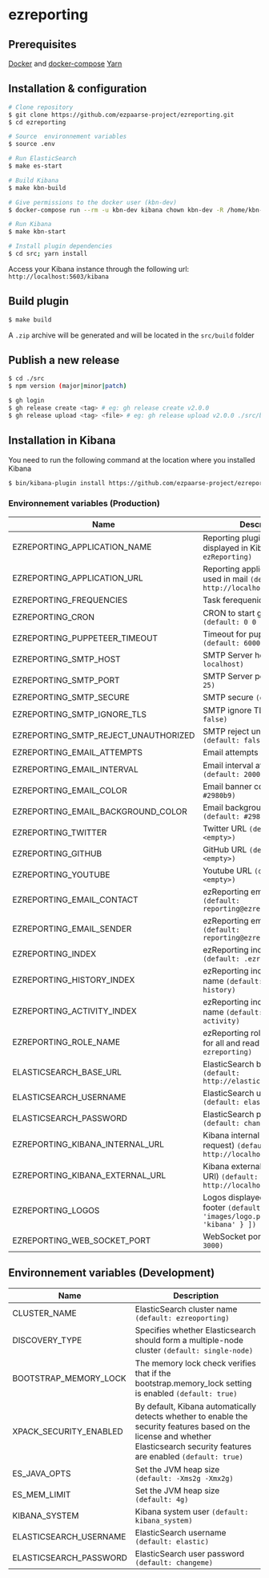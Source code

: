 # ezreporting

## Prerequisites
[Docker](https://www.docker.com/) and [docker-compose](https://docs.docker.com/compose/)
[Yarn](https://yarnpkg.com/)

## Installation & configuration

```bash
# Clone repository
$ git clone https://github.com/ezpaarse-project/ezreporting.git
$ cd ezreporting

# Source  environnement variables
$ source .env

# Run ElasticSearch
$ make es-start

# Build Kibana
$ make kbn-build

# Give permissions to the docker user (kbn-dev)
$ docker-compose run --rm -u kbn-dev kibana chown kbn-dev -R /home/kbn-dev/kibana/plugins

# Run Kibana
$ make kbn-start

# Install plugin dependencies
$ cd src; yarn install
```

Access your Kibana instance through the following url: ``http://localhost:5603/kibana``

## Build plugin

```bash
$ make build
```

A ``.zip`` archive will be generated and will be located in the ``src/build`` folder

## Publish a new release

```bash
$ cd ./src
$ npm version (major|minor|patch)

$ gh login
$ gh release create <tag> # eg: gh release create v2.0.0
$ gh release upload <tag> <file> # eg: gh release upload v2.0.0 ./src/build/ezReporting-7.14.zip 
```

## Installation in Kibana

You need to run the following command at the location where you installed Kibana

```bash
$ bin/kibana-plugin install https://github.com/ezpaarse-project/ezreporting/releases/download/vX.X.X/ezReporting-7.14.zip
```

### Environnement variables (Production)

| Name | Description |
| --- | --- |
| EZREPORTING_APPLICATION_NAME | Reporting plugin name displayed in Kibana ``(default: ezReporting)`` |
| EZREPORTING_APPLICATION_URL | Reporting application URL used in mail ``(default: http://localhost:5601/kibana)`` |
| EZREPORTING_FREQUENCIES | Task ferequenices |
| EZREPORTING_CRON | CRON to start generation task ``(default: 0 0 1 * * *)`` |
| EZREPORTING_PUPPETEER_TIMEOUT | Timeout for puppeteer ``(default: 60000)`` |
| EZREPORTING_SMTP_HOST | SMTP Server host ``(default: localhost)`` |
| EZREPORTING_SMTP_PORT | SMTP Server port ``(default: 25)`` |
| EZREPORTING_SMTP_SECURE | SMTP secure ``(default: false)`` |
| EZREPORTING_SMTP_IGNORE_TLS | SMTP ignore TLS ``(default: false)`` |
| EZREPORTING_SMTP_REJECT_UNAUTHORIZED | SMTP reject unauthorized ``(default: false)`` |
| EZREPORTING_EMAIL_ATTEMPTS | Email attempts ``(default: 5)`` |
| EZREPORTING_EMAIL_INTERVAL | Email interval attempts ``(default: 2000)`` |
| EZREPORTING_EMAIL_COLOR | Email banner color ``(default: #2980b9)`` |
| EZREPORTING_EMAIL_BACKGROUND_COLOR | Email background color ``(default: #2980b9)`` |
| EZREPORTING_TWITTER | Twitter URL ``(default: <empty>)`` |
| EZREPORTING_GITHUB | GitHub URL ``(default: <empty>)`` |
| EZREPORTING_YOUTUBE | Youtube URL ``(default: <empty>)`` |
| EZREPORTING_EMAIL_CONTACT | ezReporting email contact ``(default: reporting@ezreporting.org)`` |
| EZREPORTING_EMAIL_SENDER | ezReporting email sender ``(default: reporting@ezreporting.org)`` |
| EZREPORTING_INDEX | ezReporting index task name ``(default: .ezreporting)`` |
| EZREPORTING_HISTORY_INDEX | ezReporting index task history name ``(default: .ezreporting-history)`` |
| EZREPORTING_ACTIVITY_INDEX | ezReporting index task activity name ``(default: .ezreporting-activity)`` |
| EZREPORTING_ROLE_NAME | ezReporting role name (used for all and read only) ``(default: ezreporting)`` |
| ELASTICSEARCH_BASE_URL | ElasticSearch base URL ``(default: http://elastic:9200)`` |
| ELASTICSEARCH_USERNAME | ElasticSearch username ``(default: elastic)`` |
| ELASTICSEARCH_PASSWORD | ElasticSearch password ``(default: changeme)`` |
| EZREPORTING_KIBANA_INTERNAL_URL | Kibana internal URL (for API request) ``(default: http://localhost:5601/kibana)`` |
| EZREPORTING_KIBANA_EXTERNAL_URL | Kibana external URL (for email URl) ``(default: http://localhost:5601/kibana)`` |
| EZREPORTING_LOGOS | Logos displayed in report footer ``(default: [ { file: 'images/logo.png', link: 'kibana' } ])`` |
| EZREPORTING_WEB_SOCKET_PORT | WebSocket port ``(default: 3000)`` |

## Environnement variables (Development)

| Name | Description |
| --- | --- |
| CLUSTER_NAME | ElasticSearch cluster name ``(default: ezreoporting)`` |
| DISCOVERY_TYPE | Specifies whether Elasticsearch should form a multiple-node cluster ``(default: single-node)`` |
| BOOTSTRAP_MEMORY_LOCK | The memory lock check verifies that if the bootstrap.memory_lock setting is enabled ``(default: true)`` |
| XPACK_SECURITY_ENABLED | By default, Kibana automatically detects whether to enable the security features based on the license and whether Elasticsearch security features are enabled ``(default: true)`` |
| ES_JAVA_OPTS | Set the JVM heap size ``(default: -Xms2g -Xmx2g)`` |
| ES_MEM_LIMIT | Set the JVM heap size ``(default: 4g)`` |
| KIBANA_SYSTEM | Kibana system user ``(default: kibana_system)`` |
| ELASTICSEARCH_USERNAME | ElasticSearch username ``(default: elastic)`` |
| ELASTICSEARCH_PASSWORD | ElasticSearch user password ``(default: changeme)`` |
